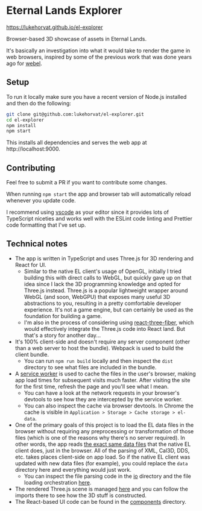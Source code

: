 # Eternal Lands Explorer

https://lukehorvat.github.io/el-explorer

Browser-based 3D showcase of assets in Eternal Lands.

It's basically an investigation into what it would take to render the game in web browsers, inspired by some of the previous work that was done years ago for [webel](https://github.com/gvissers/webel).

## Setup

To run it locally make sure you have a recent version of Node.js installed and then do the following:

```sh
git clone git@github.com:lukehorvat/el-explorer.git
cd el-explorer
npm install
npm start
```

This installs all dependencies and serves the web app at http://localhost:9000.

## Contributing

Feel free to submit a PR if you want to contribute some changes.

When running `npm start` the app and browser tab will automatically reload whenever you update code.

I recommend using [vscode](https://code.visualstudio.com) as your editor since it provides lots of TypeScript niceties and works well with the ESLint code linting and Prettier code formatting that I've set up.

## Technical notes

- The app is written in TypeScript and uses Three.js for 3D rendering and React for UI.
  - Similar to the native EL client's usage of OpenGL, initially I tried building this with direct calls to WebGL, but quickly gave up on that idea since I lack the 3D programming knowledge and opted for Three.js instead. Three.js is a popular lightweight wrapper around WebGL (and soon, WebGPU) that exposes many useful 3D abstractions to you, resulting in a pretty comfortable developer experience. It's not a game engine, but can certainly be used as the foundation for building a game.
  - I'm also in the process of considering using [react-three-fiber](https://docs.pmnd.rs/react-three-fiber), which would effectively integrate the Three.js code into React land. But that's a story for another day...
- It's 100% client-side and doesn't require any server component (other than a web server to host the bundle). Webpack is used to build the client bundle.
  - You can run `npm run build` locally and then inspect the `dist` directory to see what files are included in the bundle.
- A [service worker](./src/service-worker.ts) is used to cache the files in the user's browser, making app load times for subsequent visits much faster. After visiting the site for the first time, refresh the page and you'll see what I mean.
  - You can have a look at the network requests in your browser's devtools to see how they are intercepted by the service worker.
  - You can also inspect the cache via browser devtools. In Chrome the cache is visible in `Application > Storage > Cache storage > el-data`.
- One of the primary goals of this project is to load the EL data files in the browser without requiring any preprocessing or transformation of those files (which is one of the reasons why there's no server required). In other words, the app reads [the exact same data files](./data/) that the native EL client does, just in the browser. All of the parsing of XML, Cal3D, DDS, etc. takes places client-side on app load. So if the native EL client was updated with new data files (for example), you could replace the `data` directory here and everything would just work.
  - You can inspect the file parsing code in the [io](./src/io) directory and the file loading orchestration [here](./src/lib/asset-cache.ts).
- The rendered Three.js scene is managed [here](./src/lib/scene-manager.ts) and you can follow the imports there to see how the 3D stuff is constructed.
- The React-based UI code can be found in the [components](./src/components/) directory.
